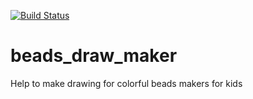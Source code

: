 [![Build Status](https://travis-ci.org/brdauria/beads_draw_maker.svg?branch=master)](https://travis-ci.org/brdauria/beads_draw_maker)

# beads_draw_maker
Help to make drawing for colorful beads makers for kids
